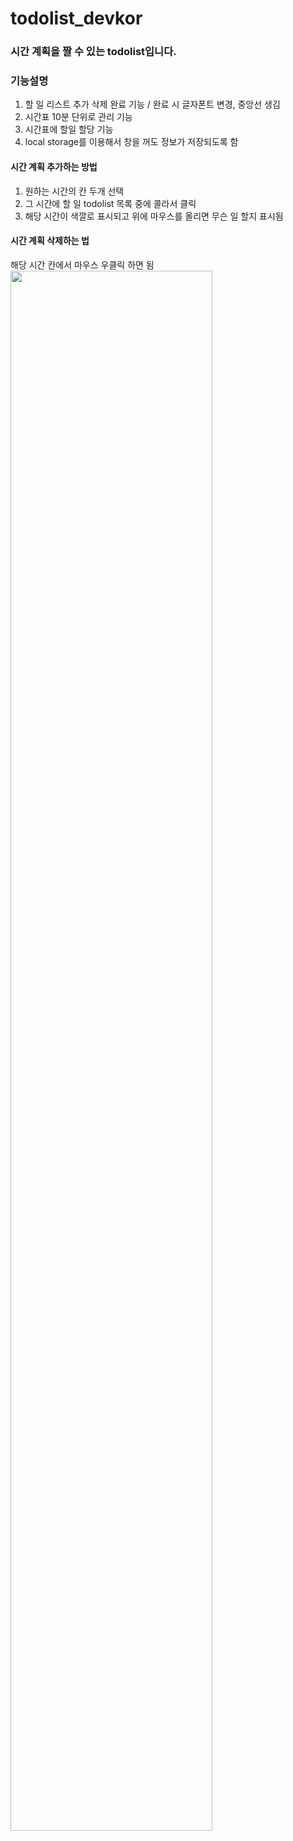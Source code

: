 # todolist_devkor

### 시간 계획을 짤 수 있는 todolist입니다. 

### 기능설명
1. 할 일 리스트 추가 삭제 완료 기능 / 완료 시 글자폰트 변경, 중앙선 생김
2. 시간표 10분 단위로 관리 기능
3. 시간표에 할일 할당 기능
4. local storage를 이용해서 창을 꺼도 정보가 저장되도록 함 

#### 시간 계획 추가하는 방법
1. 원하는 시간의 칸 두개 선택
2. 그 시간에 할 일 todolist 목록 중에 콜라서 클릭
3. 해당 시간이 색깔로 표시되고 위에 마우스를 올리면 무슨 일 할지 표시됨

#### 시간 계획 삭제하는 법
해당 시간 칸에서 마우스 우클릭 하면 됨
<img width="80%" src="https://user-images.githubusercontent.com/59195798/157999742-107bbe38-4ca0-4dd9-9fbb-6d6ede1017aa.png"/>
